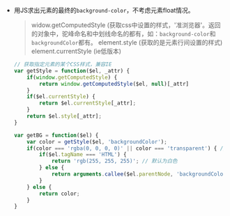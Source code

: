 - 用JS求出元素的最终的`background-color`，不考虑元素float情况。
    > widow.getComputedStyle (获取css中设置的样式，'准浏览器'。返回的对象中，驼峰命名和中划线命名的都有，如：`background-color`和`backgroundColor`都有。
    > element.style (获取的是元素行间设置的样式)
    > element.currentStyle (ie低版本)

    ```javascript
    // 获取指定元素的某个CSS样式，兼容IE
    var getStyle = function($el, _attr) {
        if(window.getComputedStyle) {
            return window.getComputedStyle($el, null)[_attr]
        }
        if($el.currentStyle) {
            return $el.currentStyle[_attr];
        }
        return $el.style[_attr];
    }

    var getBG = function($el) {
        var color = getStyle($el, 'backgroundColor');
        if(color === 'rgba(0, 0, 0, 0)' || color === 'transparent') { // 判断是否透明
            if($el.tagName === 'HTML') {
                return 'rgb(255, 255, 255)'; // 默认为白色
            } else {
                return arguments.callee($el.parentNode, 'backgroundColor')
            }
        } else {
            return color;
        }
    }
    ```